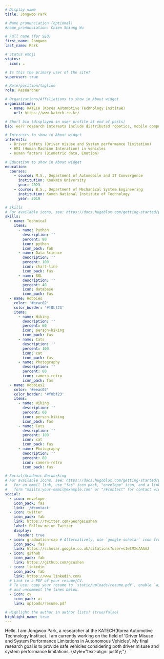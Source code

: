 ```yaml
---
# Display name
title: Jongwoo Park

# Name pronunciation (optional)
#name_pronunciation: Chien Shiung Wu

# Full name (for SEO)
first_name: Jongwoo
last_name: Park

# Status emoji
status:
  icon: ☕️

# Is this the primary user of the site?
superuser: true

# Role/position/tagline
role: Researcher

# Organizations/Affiliations to show in About widget
organizations:
  - name: KATECH (Korea Automotive Technology Institue)
    url: https://www.katech.re.kr/

# Short bio (displayed in user profile at end of posts)
bio: ee?? research interests include distributed robotics, mobile computing and programmable matter.

# Interests to show in About widget
interests:
  - Driver Safety (Driver misuse and System performance limitation)
  - HMI (Human Machine Interation) in vehicles
  - Human factors (Biometric data, Emotion)

# Education to show in About widget
education:
  courses:
    - course: M.S., Department of Automobile and IT Convergence
      institution: Kookmin University
      year: 2023
    - course: B.S., Department of Mechanical System Engineering
      institution: Kumoh National Institute of Technology
      year: 2019

# Skills
# For available icons, see: https://docs.hugoblox.com/getting-started/page-builder/#icons
skills:
  - name: Technical
    items:
      - name: Python
        description: ''
        percent: 80
        icon: python
        icon_pack: fab
      - name: Data Science
        description: ''
        percent: 100
        icon: chart-line
        icon_pack: fas
      - name: SQL
        description: ''
        percent: 40
        icon: database
        icon_pack: fas
  - name: Hobbies
    color: '#eeac02'
    color_border: '#f0bf23'
    items:
      - name: Hiking
        description: ''
        percent: 60
        icon: person-hiking
        icon_pack: fas
      - name: Cats
        description: ''
        percent: 100
        icon: cat
        icon_pack: fas
      - name: Photography
        description: ''
        percent: 80
        icon: camera-retro
        icon_pack: fas
  - name: Hobbies2
    color: '#eeac02'
    color_border: '#f0bf23'
    items:
      - name: Hiking
        description: ''
        percent: 60
        icon: person-hiking
        icon_pack: fas
      - name: Cats
        description: ''
        percent: 100
        icon: cat
        icon_pack: fas
      - name: Photography
        description: ''
        percent: 80
        icon: camera-retro
        icon_pack: fas

# Social/Academic Networking
# For available icons, see: https://docs.hugoblox.com/getting-started/page-builder/#icons
#   For an email link, use "fas" icon pack, "envelope" icon, and a link in the
#   form "mailto:your-email@example.com" or "/#contact" for contact widget.
social:
  - icon: envelope
    icon_pack: fas
    link: '/#contact'
  - icon: twitter
    icon_pack: fab
    link: https://twitter.com/GeorgeCushen
    label: Follow me on Twitter
    display:
      header: true
  - icon: graduation-cap # Alternatively, use `google-scholar` icon from `ai` icon pack
    icon_pack: fas
    link: https://scholar.google.co.uk/citations?user=sIwtMXoAAAAJ
  - icon: github
    icon_pack: fab
    link: https://github.com/gcushen
  - icon: linkedin
    icon_pack: fab
    link: https://www.linkedin.com/
  # Link to a PDF of your resume/CV.
  # To use: copy your resume to `static/uploads/resume.pdf`, enable `ai` icons in `params.yaml`,
  # and uncomment the lines below.
  - icon: cv
    icon_pack: ai
    link: uploads/resume.pdf

# Highlight the author in author lists? (true/false)
highlight_name: true
---
```


Hello. I am Jongwoo Park, a researcher at the KATECH(Korea Automotive Technology Institue).
I am currently working on the field of 'Driver Misuse and System Performance Limitations in Autonomous Vehicles'.
My final research goal is to provide safe vehicles considering both driver misuse and system performance limitations.
{style="text-align: justify;"}
